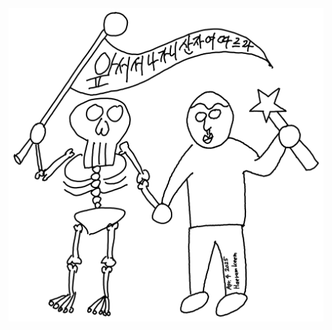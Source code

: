<a href="https://en.wikipedia.org/wiki/2024_South_Korean_martial_law_crisis">
    <div align="center">
        <img src="https://raw.githubusercontent.com/haeramkeem/haeramkeem/main/docs/image/2025-04-06-marching_for_our_legend.png" alt="HaeramK banner image" width=720 />
    </div>
</a>
